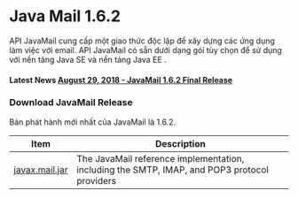 # Java Mail 1.6.2

API JavaMail cung cấp một giao thức độc lập để xây dựng các ứng dụng làm việc với email. API JavaMail có sẵn dưới dạng gói tùy chọn để sử dụng với nền tảng Java SE và nền tảng Java EE .

#### Latest News [August 29, 2018 - JavaMail 1.6.2 Final Release](https://github.com/javaee/javamail/releases)

### Download JavaMail Release
Bản phát hành mới nhất của JavaMail là 1.6.2.

|Item|Description|
|---|---|
|[javax.mail.jar](https://github.com/javaee/javamail/releases/download/JAVAMAIL-1_6_2/javax.mail.jar)|The JavaMail reference implementation, including the SMTP, IMAP, and POP3 protocol providers|

